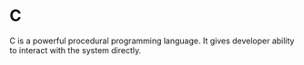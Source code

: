 # C
C is a powerful procedural programming language. It gives developer ability to interact with the system directly.